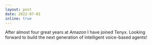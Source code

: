 ```yaml
---
layout: post
date: 2022-07-01
inline: true
---
```


After almost four great years at Amazon I have joined Tenyx. Looking forward to build the next generation of intelligent voice-based agents!

